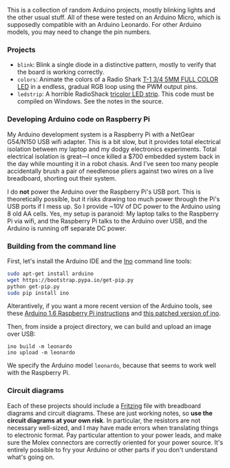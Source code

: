 This is a collection of random Arduino projects, mostly blinking lights
and the other usual stuff.  All of these were tested on an Arduino Micro,
which is supposedly compatible with an Arduino Leonardo.  For other Arduino
models, you may need to change the pin numbers.

### Projects

* `blink`: Blink a single diode in a distinctive pattern, mostly to verify
  that the board is working correctly.
* `colors`: Animate the colors of a Radio Shark
  [T-1 3/4 5MM FULL COLOR LED][rgbled] in a endless, gradual RGB loop using
  the PWM output pins.
* `ledstrip`: A horrible RadioShack [tricolor LED strip][rsledstrip].  This
  code must be compiled on Windows.  See the notes in the source.

### Developing Arduino code on Raspberry Pi

My Arduino development system is a Raspberry Pi with a NetGear G54/N150 USB
wifi adapter.  This is a bit slow, but it provides total electrical
isolation between my laptop and my dodgy electronics experiments.  Total
electrical isolation is great—I once killed a $700 embedded system back in
the day while mounting it in a robot chasis.  And I've seen too many people
accidentally brush a pair of needlenose pliers against two wires on a live
breadboard, shorting out their system.

I do **not** power the Arduino over the Raspberry Pi's USB port.  This is
theoretically possible, but it risks drawing too much power through the
Pi's USB ports if I mess up.  So I provide ~10V of DC power to the Arduino
using 8 old AA cells.  Yes, my setup is paranoid: My laptop talks to the
Raspberry Pi via wifi, and the Raspberry Pi talks to the Arduino over USB,
and the Arduino is running off separate DC power.

### Building from the command line

First, let's install the Arduino IDE and the [Ino][] command line tools:

```sh
sudo apt-get install arduino
wget https://bootstrap.pypa.io/get-pip.py
python get-pip.py
sudo pip install ino
```

Alterantively, if you want a more recent version of the Arduino tools, see
these [Arduino 1.6 Raspberry Pi instructions][arduino16] and
[this patched version of ino][inopr].

[arduino16]: https://nicohood.wordpress.com/2015/01/24/installing-avr-gcc-4-8-1-and-arduino-ide-1-6-on-raspberry-pi/
[inopr]: https://github.com/amperka/ino/pull/226

Then, from inside a project directory, we can build and upload an image
over USB:

```
ino build -m leonardo
ino upload -m leonardo
```

We specify the Arduino model `leonardo`, because that seems to work well
with the Raspberry Pi.

### Circuit diagrams

Each of these projects should include a [Fritzing][] file with breadboard
diagrams and circuit diagrams.  These are just working notes, so **use the
circuit diagrams at your own risk**. In particular, the resistors are not
necessary well-sized, and I may have made errors when translating things to
electronic format.  Pay particular attention to your power leads, and make
sure the Molex connectors are correctly oriented for your power source.
It's entirely possible to fry your Arduino or other parts if you don't
understand what's going on.

[rgbled]: http://www.radioshack.com/t-1-3-4-5mm-full-color-led/2760028.html
[Ino]: http://inotool.org/
[Fritzing]: http://fritzing.org/home/
[rsledstrip]: http://www.radioshack.com/radioshack-tricolor-led-strip/2760339.html
